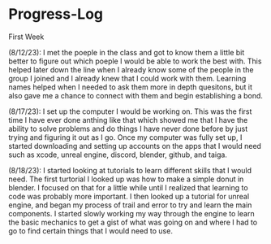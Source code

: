# Progress-Log
First Week

(8/12/23): I met the poeple in the class and got to know them a little bit better to figure out which poeple I would be able to work the best with. This helped later down the line when I already know some of the people in the group I joined and I already knew that I could work with them. Learning names helped when I needed to ask them more in depth quesitons, but it also gave me a chance to connect with them and begin establishing a bond.

(8/17/23): I set up the computer I would be working on. This was the first time I have ever done anthing like that which showed me that I have the ability to solve problems and do things I have never done before by just trying and figuring it out as I go. Once my computer was fully set up, I started downloading and setting up accounts on the apps that I would need such as xcode, unreal engine, discord, blender, github, and taiga.

(8/18/23): I started looking at tutorials to learn different skills that I would need. The first turtorial I looked up was how to make a simple donut in blender. I focused on that for a little while until I realized that learning to code was probably more important. I then looked up a tutorial for unreal engine, and began my process of trail and error to try and learn the main components. I started slowly working my way through the engine to learn the basic mechanics to get a gist of what was going on and where I had to go to find certain things that I would need to use.
